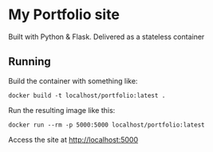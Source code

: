 # My Portfolio site

Built with Python & Flask. Delivered as a stateless container

## Running

Build the container with something like:

```
docker build -t localhost/portfolio:latest .
```

Run the resulting image like this:

```
docker run --rm -p 5000:5000 localhost/portfolio:latest
```

Access the site at [http://localhost:5000](http://localhost:5000)

